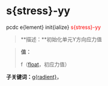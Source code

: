 # s{stress}-yy
pcdc e{lement} init{ialize} <span style='color: red;'>s{stress}-yy</span>
> **描述：**初始化单元Y方向应力值

> 
> **值：**
> 
> f（[float](数据类型/float/)，初应力值）

**子关键词：**[g{radient}](e{lement}/init{ialize}/s{stress}-yy/g{radient}/)，
